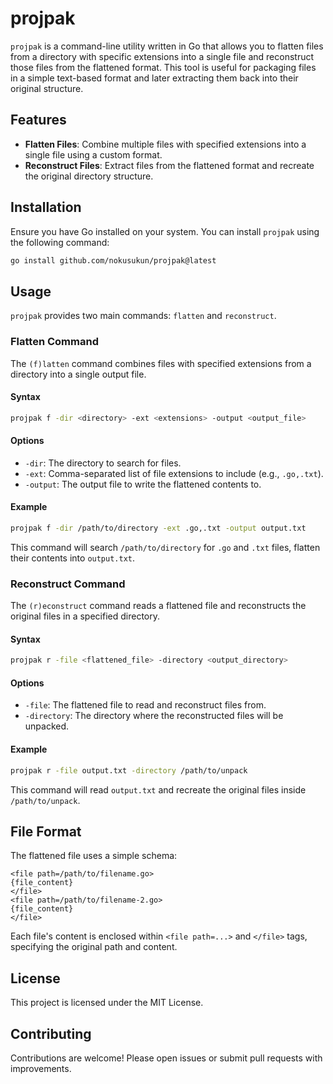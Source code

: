 # projpak

`projpak` is a command-line utility written in Go that allows you to flatten files from a directory with specific extensions into a single file and reconstruct those files from the flattened format. This tool is useful for packaging files in a simple text-based format and later extracting them back into their original structure.

## Features

- **Flatten Files**: Combine multiple files with specified extensions into a single file using a custom format.
- **Reconstruct Files**: Extract files from the flattened format and recreate the original directory structure.

## Installation

Ensure you have Go installed on your system. You can install `projpak` using the following command:

```bash
go install github.com/nokusukun/projpak@latest
```

## Usage

`projpak` provides two main commands: `flatten` and `reconstruct`.

### Flatten Command

The `(f)latten` command combines files with specified extensions from a directory into a single output file.

#### Syntax

```bash
projpak f -dir <directory> -ext <extensions> -output <output_file>
```

#### Options

- `-dir`: The directory to search for files.
- `-ext`: Comma-separated list of file extensions to include (e.g., `.go,.txt`).
- `-output`: The output file to write the flattened contents to.

#### Example

```bash
projpak f -dir /path/to/directory -ext .go,.txt -output output.txt
```

This command will search `/path/to/directory` for `.go` and `.txt` files, flatten their contents into `output.txt`.

### Reconstruct Command

The `(r)econstruct` command reads a flattened file and reconstructs the original files in a specified directory.

#### Syntax

```bash
projpak r -file <flattened_file> -directory <output_directory>
```

#### Options

- `-file`: The flattened file to read and reconstruct files from.
- `-directory`: The directory where the reconstructed files will be unpacked.

#### Example

```bash
projpak r -file output.txt -directory /path/to/unpack
```

This command will read `output.txt` and recreate the original files inside `/path/to/unpack`.

## File Format

The flattened file uses a simple schema:

```
<file path=/path/to/filename.go>
{file_content}
</file>
<file path=/path/to/filename-2.go>
{file_content}
</file>
```

Each file's content is enclosed within `<file path=...>` and `</file>` tags, specifying the original path and content.

## License

This project is licensed under the MIT License.

## Contributing

Contributions are welcome! Please open issues or submit pull requests with improvements.